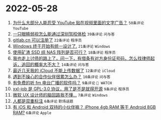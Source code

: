 # 2022-05-28

1. [为什么大部分人能忍受 YouTube 贴在视频里面的文字广告？](https://www.v2ex.com/t/855789) `50条评论` `YouTube`
1. [一只眼睛弱视怎么能通过深圳驾校体检](https://www.v2ex.com/t/855788) `39条评论` `问与答`
1. [gitlab.cn 可以注册了](https://www.v2ex.com/t/855804) `22条评论` `程序员`
1. [Windows 终于开始有统一设计了.](https://www.v2ex.com/t/855808) `21条评论` `Windows`
1. [使用矿渣 SSD 组 NAS 阵列是否可行？](https://www.v2ex.com/t/855794) `18条评论` `程序员`
1. [我也走上讨债的路上了，问一下，有借条有对方身份证号码，怎么找律师起诉，追回的概率大不大？](https://www.v2ex.com/t/855802) `14条评论` `问与答`
1. [最近几天我的 iCloud 不能上传数据了](https://www.v2ex.com/t/855822) `12条评论` `iCloud`
1. [遇到不操心的合作伙伴很累怎么办？](https://www.v2ex.com/t/855792) `10条评论` `问与答`
1. [有免费的听 fm 电台广播的软件吗？](https://www.v2ex.com/t/855807) `9条评论` ` WATCH`
1. [xxl-job 是 GPL-3.0 协议，用了是不是就得开源](https://www.v2ex.com/t/855800) `9条评论` `程序员`
1. [微软 UX 设计师的脑回路我不懂...](https://www.v2ex.com/t/855824) `7条评论` `Windows`
1. [人都是双重标注](https://www.v2ex.com/t/855818) `6条评论` `职场话题`
1. [有 iOS 和 Android 双持的小伙伴嘛？ iPhone 4gb RAM 等于 Android 8GB RAM?](https://www.v2ex.com/t/855801) `6条评论` `Apple`
